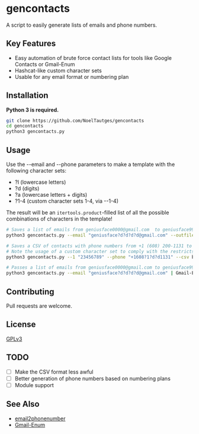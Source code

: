 # gencontacts

A script to easily generate lists of emails and phone numbers.

## Key Features

- Easy automation of brute force contact lists for tools like Google Contacts or Gmail-Enum
- Hashcat-like custom character sets
- Usable for any  email format or numbering plan

## Installation

**Python 3 is required.**

```bash
git clone https://github.com/NoelTautges/gencontacts
cd gencontacts
python3 gencontacts.py
```

## Usage

Use the --email and --phone parameters to make a template with the following character sets:
- ?l (lowercase letters)
- ?d (digits)
- ?a (lowercase letters + digits)
- ?1-4 (custom character sets 1-4, via --1-4)

The result will be an `itertools.product`-filled list of all the possible combinations of characters in the template!

```bash
# Saves a list of emails from geniusface0000@gmail.com  to geniusface9999@gmail.com to bobmcgee-emails.txt
python3 gencontacts.py --email "geniusface?d?d?d?d@gmail.com" --outfile bobmcgee-emails.txt

# Saves a CSV of contacts with phone numbers from +1 (608) 200-1131 to +1 (608) 999-1131 to bobmcgee-phones.csv
# Note the usage of a custom character set to comply with the restricts on central office codes in the North American Numbering Plan
python3 gencontacts.py --1 "23456789" --phone "+1608?1?d?d1131" --csv bobmcgee-phones.csv

# Passes a list of emails from geniusface0000@gmail.com to geniusface9999@gmail.com to Gmail-Enum in order to narrow down the possibilities
python3 gencontacts.py --email "geniusface?d?d?d?d@gmail.com" | Gmail-Enum -stdin -t 100 -o bobmcgee-verified-emails.txt
```

## Contributing

Pull requests are welcome.

## License

[GPLv3](https://choosealicense.com/licenses/gpl-3.0/)

## TODO

- [ ] Make the CSV format less awful
- [ ] Better generation of phone numbers based on numbering plans
- [ ] Module support

## See Also

- [email2phonenumber](https://github.com/martinvigo/email2phonenumber)
- [Gmail-Enum](https://github.com/H3LL0WORLD/Gmail-Enum)